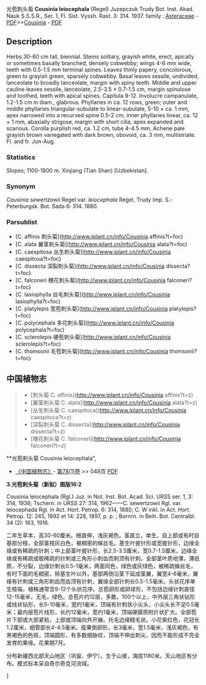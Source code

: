 光苞刺头菊 **Cousinia leiocephala** (Regel) Juzepczuk Trudy Bot. Inst. Akad. Nauk S.S.S.R., Ser. 1, Fl. Sist. Vyssh. Rast. 3: 314. 1937.
family : [Asteraceae](http://www.iplant.cn/info/Asteraceae?t=foc) - [PDF](http://www.iplant.cn/foc/pdf/Asteraceae.pdf)>>[Cousinia](http://www.iplant.cn/info/Cousinia?t=foc) - [PDF](http://www.iplant.cn/foc/pdf/Cousinia.pdf)

## Description

Herbs 30-60 cm tall, biennial. Stems solitary, grayish white, erect, apically or sometimes basally branched, densely cobwebby; wings 4-6 mm wide, teeth with 0.5-1.5 mm terminal spines. Leaves thinly papery, concolorous, green to grayish green, sparsely cobwebby. Basal leaves sessile, undivided, lanceolate to broadly lanceolate, margin with spiny teeth. Middle and upper cauline leaves sessile, lanceolate, 2.5-3.5 × 0.7-1.5 cm, margin spinulose and toothed, teeth with apical spines. Capitula 9-12. Involucre campanulate, 1.2-1.5 cm in diam., glabrous. Phyllaries in ca. 12 rows, green; outer and middle phyllaries triangular-subulate to linear-subulate, 5-10 × ca. 1 mm, apex narrowed into a recurved spine 0.5-2 cm; inner phyllaries linear, ca. 12 × 1 mm, abaxially strigose, margin with short cilia, apex expanded and scarious. Corolla purplish red, ca. 1.2 cm, tube 4-4.5 mm. Achene pale grayish brown variegated with dark brown, obovoid, ca. 3 mm, multistriate. Fl. and fr. Jun-Aug.

### Statistics
Slopes; 1100-1800 m. Xinjiang (Tian Shan) [Uzbekistan].

### Synonym
*Cousinia sewertzowii* Regel var. *leiocephala* Regel, Trudy Imp. S.-Peterburgsk. Bot. Sada 6: 314. 1880.

### Parsublist

* [C.  affinis  刺头菊](http://www.iplant.cn/info/Cousinia affinis?t=foc)
* [C.  alata  翼茎刺头菊](http://www.iplant.cn/info/Cousinia alata?t=foc)
* [C.  caespitosa  丛生刺头菊](http://www.iplant.cn/info/Cousinia caespitosa?t=foc)
* [C.  dissecta  深裂刺头菊](http://www.iplant.cn/info/Cousinia dissecta?t=foc)
* [C.  falconeri  穗花刺头菊](http://www.iplant.cn/info/Cousinia falconeri?t=foc)
* [C.  lasiophylla  丝毛刺头菊](http://www.iplant.cn/info/Cousinia lasiophylla?t=foc)
* [C.  platylepis  宽苞刺头菊](http://www.iplant.cn/info/Cousinia platylepis?t=foc)
* [C.  polycephala  多花刺头菊](http://www.iplant.cn/info/Cousinia polycephala?t=foc)
* [C.  sclerolepis  硬苞刺头菊](http://www.iplant.cn/info/Cousinia sclerolepis?t=foc)
* [C.  thomsonii  毛苞刺头菊](http://www.iplant.cn/info/Cousinia thomsonii?t=foc)


## 中国植物志

> * [刺头菊  C.  affinis](http://www.iplant.cn/info/Cousinia affinis?t=z)
> * [翼茎刺头菊  C.  alata](http://www.iplant.cn/info/Cousinia alata?t=z)
> * [丛生刺头菊  C.  caespitoca](http://www.iplant.cn/info/Cousinia caespitoca?t=z)
> * [深裂刺头菊  C.  dissecta](http://www.iplant.cn/info/Cousinia dissecta?t=z)
> * [穗花刺头菊  C.  falconeri](http://www.iplant.cn/info/Cousinia falconeri?t=z)


**光苞刺头菊 Cousinia leiocephala",

* [《中国植物志》](http://www.iplant.cn/frps)- [第78(1)卷](http://www.iplant.cn/frps/vol/78(1)) >> 048页 [PDF](http://www.iplant.cn/frps/pdf/78(1)/048a.PDF)


**3.光苞刺头菊（新拟）图版16:2**

Cousinia leiocephala (Rgl.) Juz. in Not. Inst. Bot. Acad. Sci. URSS ser. 1, 3: 314, 1936; Tschern. in URSS 27: 314, 1962——C. sewertzowii Rgl. var. leiocephada Rgl. in Act. Hort. Petrop. 6: 314, 1880; C. W inkl. in Act. Hort. Petrop. 12: 245, 1892 et 14: 228, 1897, p. p. ; Bornrn. in Beih. Bot. Centralbl. 34 (2): 163, 1916.

二年生草本，高30-60厘米。根直伸，浅灰褐色。茎直立，单生，自上部或有时自基部分枝，全部茎枝灰白色，被稠密的蛛丝毛。基生叶披针形或宽披针形，边缘全缘或有稀疏的针刺；中上部茎叶披针形，长2.5-3.5厘米，宽0.7-1.5厘米，边缘全缘或有稀疏或极稀疏的针刺或三角形小刺齿而刺顶有针刺。全部茎叶质地薄，薄纸质，不分裂，边缘针刺长0.5-1毫米，两面同色，绿色或灰绿色，被稀疏蛛丝毛，有时下面的毛稠密，除基生叶以外，基部两侧沿茎下延成茎翼，翼宽4-6毫米，翼缘有针刺或三角形刺齿而齿顶有针刺，翼缘全部针刺长0.5-1.5毫米。头状花序单生枝端，植株通常含9-12个头状花序。总苞卵形或卵球形，不包括边缘针刺直径12-15毫米，无毛，绿色。总苞片约12层，多数，100个以上，中外层三角状钻形或线状钻形，长5-10毫米，宽约1毫米，顶端有针刺状小尖头，小尖头长不足0.5毫米；最内层苞片线形，长约12毫米，宽约1毫米，顶端硬膜质附片状扩大。全部苞片下部或大部紧贴，上部或顶端向外开展。托毛边缘糙毛状。小花紫红色，花冠长1.2厘米，细管部长4-4.5毫米。瘦果倒卵形，长3毫米，宽1.5毫米，浅灰褐色，有黑褐色的色斑，顶端圆形，有多数细脉纹，顶端不伸出刺尖，因而不能形成不完全发育的果缘。花果期7月。

分布新疆西北部天山地区（巩留、伊宁）。生于山坡，海拔1180米。天山地区有分布。模式标本采自奇尔奇克河流域。

}